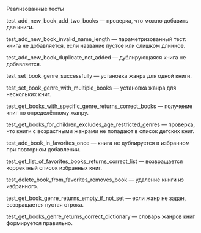Реализованные тесты

test_add_new_book_add_two_books — проверка, что можно добавить две книги.

test_add_new_book_invalid_name_length — параметризованный тест: книга не добавляется, если название пустое или слишком длинное.

test_add_new_book_duplicate_not_added — дублирующаяся книга не добавляется.

test_set_book_genre_successfully — установка жанра для одной книги.

test_set_book_genre_with_multiple_books — установка жанра для нескольких книг.

test_get_books_with_specific_genre_returns_correct_books — получение книг по определённому жанру.

test_get_books_for_children_excludes_age_restricted_genres — проверка, что книги с возрастными жанрами не попадают в список детских книг.

test_add_book_in_favorites_once — книга не дублируется в избранном при повторном добавлении.

test_get_list_of_favorites_books_returns_correct_list — возвращается корректный список избранных книг.

test_delete_book_from_favorites_removes_book — удаление книги из избранного.

test_get_book_genre_returns_empty_if_not_set — если жанр не задан, возвращается пустая строка.

test_get_books_genre_returns_correct_dictionary — словарь жанров книг формируется правильно.

